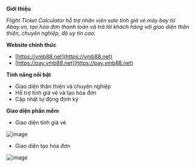 **Giới thiệu**

_Flight Ticket Calculator hỗ trợ nhân viên sale tính giá vé máy bay từ Abay.vn, tạo hóa đơn thanh toán và trả lời khách hàng với giao diện thân thiện, chuyên nghiệp, độ uy tín cao._

**Website chính thức**

- [https://vmb88.net](https://vmb88.net)
- [https://pay.vmb88.net](https://pay.vmb88.net)

**Tính năng nổi bật**

- Giao diện thân thiện và chuyên nghiệp
- Hỗ trợ tính giá vé và tạo hóa đơn
- Cập nhật tự động định kỳ


**Giao diện phần mềm**

- Giao diện tính giá vé

![image](https://github.com/user-attachments/assets/56b1ff83-aa71-49f2-aef9-495d30827bb9)

- Giao diện tạo hóa đơn

![image](https://github.com/user-attachments/assets/35c7af8b-1dce-46ee-9dc3-30d1f4efe855)
